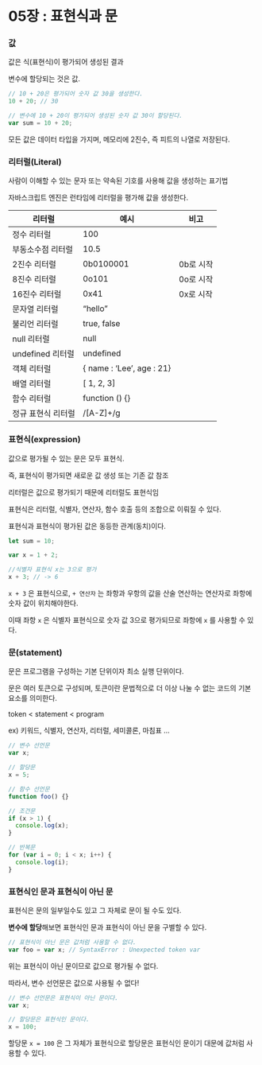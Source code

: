 # 05장 : 표현식과 문

### 값

값은 식(표현식)이 평가되어 생성된 결과

변수에 할당되는 것은 값.

```jsx
// 10 + 20은 평가되어 숫자 값 30을 생성한다.
10 + 20; // 30

// 변수에 10 + 20이 평가되어 생성된 숫자 값 30이 할당된다.
var sum = 10 + 20;
```

모든 값은 데이터 타입을 가지며, 메모리에 2진수, 즉 피트의 나열로 저장된다.

### 리터럴(Literal)

사람이 이해할 수 있는 문자 또는 약속된 기호를 사용해 값을 생성하는 표기법

자바스크립트 엔진은 런타임에 리터럴을 평가해 값을 생성한다.

| 리터럴             | 예시                      | 비고      |
| ------------------ | ------------------------- | --------- |
| 정수 리터럴        | 100                       |           |
| 부동소수점 리터럴  | 10.5                      |           |
| 2진수 리터럴       | 0b0100001                 | 0b로 시작 |
| 8진수 리터럴       | 0o101                     | 0o로 시작 |
| 16진수 리터럴      | 0x41                      | 0x로 시작 |
| 문자열 리터럴      | “hello”                   |           |
| 불리언 리터럴      | true, false               |           |
| null 리터럴        | null                      |           |
| undefined 리터럴   | undefined                 |           |
| 객체 리터럴        | { name : ‘Lee’, age : 21} |           |
| 배열 리터럴        | [ 1, 2, 3]                |           |
| 함수 리터럴        | function () {}            |           |
| 정규 표현식 리터럴 | /[A-Z]+/g                 |           |

### 표현식(expression)

값으로 평가될 수 있는 문은 모두 표현식.

즉, 표현식이 평가되면 새로운 값 생성 또는 기존 값 참조

리터럴은 값으로 평가되기 때문에 리터럴도 표현식임

표현식은 리터럴, 식별자, 연산자, 함수 호출 등의 조합으로 이뤄질 수 있다.

표현식과 표현식이 평가된 값은 동등한 관계(동치)이다.

```jsx
let sum = 10;
```

```jsx
var x = 1 + 2;

//식별자 표현식 x는 3으로 평가
x + 3; // -> 6
```

`x + 3` 은 표현식으로, `+ 연산자` 는 좌항과 우항의 값을 산술 연산하는 연산자로 좌항에 숫자 값이 위치해야한다.

이때 좌항 `x` 은 식별자 표현식으로 숫자 값 3으로 평가되므로 좌항에 `x` 를 사용할 수 있다.

### 문(statement)

문은 프로그램을 구성하는 기본 단위이자 최소 실행 단위이다.

문은 여러 토큰으로 구성되며, 토큰이란 문법적으로 더 이상 나눌 수 없는 코드의 기본 요소를 의미한다.

token < statement < program

ex) 키워드, 식별자, 연산자, 리터럴, 세미콜론, 마침표 …

```jsx
// 변수 선언문
var x;

// 할당문
x = 5;

// 함수 선언문
function foo() {}

// 조건문
if (x > 1) {
  console.log(x);
}

// 반복문
for (var i = 0; i < x; i++) {
  console.log(i);
}
```

### 표현식인 문과 표현식이 아닌 문

표현식은 문의 일부일수도 있고 그 자체로 문이 될 수도 있다.

**변수에 할당**해보면 표현식인 문과 표현식이 아닌 문을 구별할 수 있다.

```jsx
// 표현식이 아닌 문은 값처럼 사용할 수 없다.
var foo = var x; // SyntaxError : Unexpected token var
```

위는 표현식이 아닌 문이므로 값으로 평가될 수 없다.

따라서, 변수 선언문은 값으로 사용될 수 없다!

```jsx
// 변수 선언문은 표현식이 아닌 문이다.
var x;

// 할당문은 표현식인 문이다.
x = 100;
```

할당문 `x = 100` 은 그 자체가 표현식으로 할당문은 표현식인 문이기 대문에 값처럼 사용할 수 있다.
